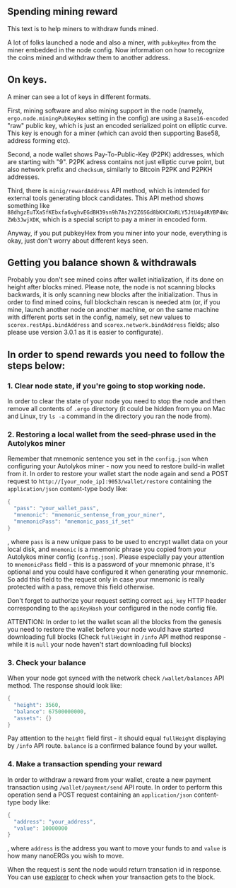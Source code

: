 ## Spending mining reward

This text is to help miners to withdraw funds mined.
 
A lot of folks launched a node and also a miner, with `pubkeyHex` from the miner embedded in the node config. Now
information on how to recognize the coins mined and withdraw them to another address. 
 
## On keys.

A miner can see a lot of keys in different formats. 

First, mining software and also mining support in the node (namely, `ergo.node.miningPubKeyHex` setting in the config) are using a `Base16-encoded` "raw" public key, which is just an encoded serialized point on elliptic curve. This key is enough for a miner (which can avoid then supporting Base58, address forming etc).

Second, a node wallet shows Pay-To-Public-Key (P2PK) addresses, which are starting with "9". P2PK adress contains not just elliptic curve point, but also network prefix and `checksum`, similarly to Bitcoin P2PK and P2PKH addresses. 

Third, there is `minig/rewardAddress` API method, which is intended for external tools generating block candidates. This API method shows something like `88dhgzEuTXaSfKEbxfa6vghvEGdBH39sn9h7As2Y2Z6SGd8bKXCXmRLY5JtU4g4RYBP4WcZWb3JwjXDK`, which is a special script to pay a miner in encoded form.

Anyway, if you put pubkeyHex from you miner into your node, everything is okay, just don't worry about different keys seen.

## Getting you balance shown & withdrawals

Probably you don't see mined coins after wallet initialization, if its done on height after blocks mined. Please note,
the node is not scanning blocks backwards, it is only scanning new blocks after the initialization. Thus in order to find mined coins, full blockchain rescan is needed atm (or, if you mine, launch another node on another machine, or on the same machine with different ports set in the config, namely, set new values to `scorex.restApi.bindAddress` and `scorex.network.bindAddress` fields; also please use version 3.0.1 as it is easier to configurate). 

## In order to spend rewards you need to follow the steps below:

### 1. Clear node state, if you're going to stop working node.

In order to clear the state of your node you need to stop the node and then remove all contents of `.ergo` directory (it could be hidden from you on Mac and Linux, try `ls -a` command in the directory you ran the node from).

### 2. Restoring a local wallet from the seed-phrase used in the Autolykos miner

Remember that mnemonic sentence you set in the `config.json` when configuring your Autolykos miner - now you need to restore build-in wallet from it. In order to restore your wallet start the node again and send a POST request to `http://[your_node_ip]:9053/wallet/restore` containing the `application/json` content-type body like:

```scala
{
  "pass": "your_wallet_pass",
  "mnemonic": "mnemonic_sentense_from_your_miner",
  "mnemonicPass": "mnemonic_pass_if_set"
}
```

, where `pass` is a new unique pass to be used to encrypt wallet data on your local disk, and `mnemonic` is a mnemonic phrase you copied from your Autolykos miner config (`config.json`). Please especially pay your attention to `mnemonicPass` field - this is a password of your mnemonic phrase, it's optional and you could have configured it when generating your mnemonic. So add this field to the request only in case your mnemonic is really protected with a pass, remove this field otherwise.

Don't forget to authorize your request setting correct `api_key` HTTP header corresponding to the `apiKeyHash` your configured in the node config file.

ATTENTION: In order to let the wallet scan all the blocks from the genesis you need to restore the wallet before your node would have started downloading full blocks (Check `fullHeight` in `/info` API method response - while it is `null` your node haven't start downloading full blocks)

### 3. Check your balance

When your node got synced with the network check `/wallet/balances` API method. The response should look like:

```scala
{
  "height": 3560,
  "balance": 67500000000,
  "assets": {}
}
```

Pay attention to the `height` field first - it should equal `fullHeight` displaying by `/info` API route. `balance` is a confirmed balance found by your wallet.

### 4. Make a transaction spending your reward

In order to withdraw a reward from your wallet, create a new payment transaction using `/wallet/payment/send` API route. In order to perform this operation send a POST request containing an `application/json` content-type body like:

```scala
{
  "address": "your_address",
  "value": 10000000
}
```

, where `address` is the address you want to move your funds to and `value` is how many nanoERGs you wish to move.



When the request is sent the node would return transation id in response. You can use [explorer](https://explorer.ergoplatform.com) to check when your transaction gets to the block.

